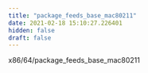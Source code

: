 ```yaml
---
title: "package_feeds_base_mac80211"
date: 2021-02-18 15:10:27.226401
hidden: false
draft: false
---
```


x86/64/package_feeds_base_mac80211


